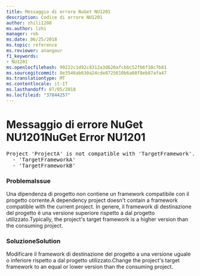 ```yaml
---
title: Messaggio di errore NuGet NU1201
description: Codice di errore NU1201
author: zhili1208
ms.author: lzhi
manager: rob
ms.date: 06/25/2018
ms.topic: reference
ms.reviewer: anangaur
f1_keywords:
- NU1201
ms.openlocfilehash: 99222c1d92c8312a3d620afcbbc52fb6f10c7b81
ms.sourcegitcommit: 8e3546ab630a24cde8725610b6a68f8eb87afa47
ms.translationtype: MT
ms.contentlocale: it-IT
ms.lasthandoff: 07/05/2018
ms.locfileid: "37844257"
---
```

# <a name="nuget-error-nu1201"></a><span data-ttu-id="9c324-103">Messaggio di errore NuGet NU1201</span><span class="sxs-lookup"><span data-stu-id="9c324-103">NuGet Error NU1201</span></span>

<pre>Project 'ProjectA' is not compatible with 'TargetFramework'. Project 'ProjectA' supports:<br/>  - 'TargetFrameworkA'<br/>  - 'TargetFrameworkB'</pre>

### <a name="issue"></a><span data-ttu-id="9c324-104">Problema</span><span class="sxs-lookup"><span data-stu-id="9c324-104">Issue</span></span>
<span data-ttu-id="9c324-105">Una dipendenza di progetto non contiene un framework compatibile con il progetto corrente.</span><span class="sxs-lookup"><span data-stu-id="9c324-105">A dependency project doesn't contain a framework compatible with the current project.</span></span> <span data-ttu-id="9c324-106">In genere, il framework di destinazione del progetto è una versione superiore rispetto a dal progetto utilizzato.</span><span class="sxs-lookup"><span data-stu-id="9c324-106">Typically, the project's target framework is a higher version than the consuming project.</span></span>

### <a name="solution"></a><span data-ttu-id="9c324-107">Soluzione</span><span class="sxs-lookup"><span data-stu-id="9c324-107">Solution</span></span>
<span data-ttu-id="9c324-108">Modificare il framework di destinazione del progetto a una versione uguale o inferiore rispetto a dal progetto utilizzato.</span><span class="sxs-lookup"><span data-stu-id="9c324-108">Change the project's target framework to an equal or lower version than the consuming project.</span></span>


